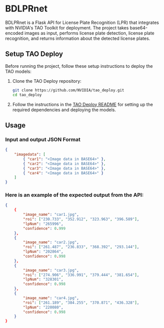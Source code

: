 # BDLPRnet

BDLPRnet is a Flask API for License Plate Recognition (LPR) that integrates with NVIDIA's TAO Toolkit for deployment. The project takes base64-encoded images as input, performs license plate detection, license plate recognition, and returns information about the detected license plates.

## Setup TAO Deploy

Before running the project, follow these setup instructions to deploy the TAO models:

1. Clone the TAO Deploy repository:

    ```bash
    git clone https://github.com/NVIDIA/tao_deploy.git
    cd tao_deploy
    ```

2. Follow the instructions in the [TAO Deploy README](https://github.com/NVIDIA/tao_deploy) for setting up the required dependencies and deploying the models.

## Usage

### Input and output JSON Format

```json
{
    "imagedata": [
        { "car1": "<Image data in BASE64>" },
        { "car2": "<Image data in BASE64>" },
        { "car3": "<Image data in BASE64>" },
        { "car4": "<Image data in BASE64>" }
    ]
}
```



### Here is an example of the expected output from the API:
```json
{
    {
        "image_name": "car1.jpg",
        "roi": ["230.733", "352.912", "323.963", "396.589"],
        "lpNum": "265996",
        "confidence": 0.999
    },
    {
        "image_name": "car2.jpg",
        "roi": ["261.487", "236.833", "368.392", "293.144"],
        "lpNum": "202864",
        "confidence": 0.998
    },
    {
        "image_name": "car3.jpg",
        "roi": ["274.906", "336.991", "379.444", "381.654"],
        "lpNum": "328301",
        "confidence": 0.998
    },
    {
        "image_name": "car4.jpg",
        "roi": ["261.189", "384.255", "370.871", "436.328"],
        "lpNum": "220080",
        "confidence": 0.998
    }
}
```
